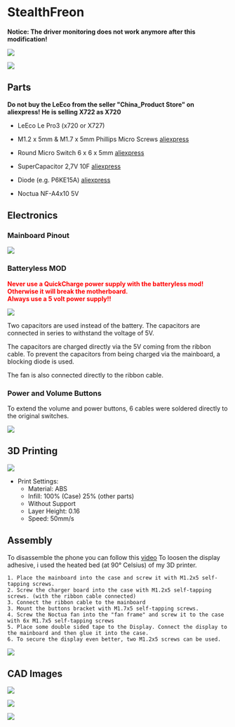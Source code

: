 # StealthFreon
****Notice: The driver monitoring does not work anymore after this modification!****

![](./images/final_1.jpg)

![](./images/final_2.jpg)

## Parts

<b>Do not buy the LeEco from the seller "China_Product Store" on aliexpress! He is selling X722 as X720</b>

- LeEco Le Pro3 (x720 or X727)

- M1.2 x 5mm & M1.7 x 5mm Phillips Micro Screws
[aliexpress](https://de.aliexpress.com/item/1005001348418355.html)

- Round Micro Switch  6 x 6 x 5mm
[aliexpress](https://de.aliexpress.com/item/33009771181.html)

- SuperCapacitor 2,7V 10F
[aliexpress](https://www.aliexpress.com/item/1005003123401368.html)

- Diode (e.g. P6KE15A)
[aliexpress](https://www.aliexpress.com/item/32407070026.html)

- Noctua NF-A4x10 5V

## Electronics

### Mainboard Pinout

![](./images/mainboard_pinout.png)

### Batteryless MOD

****<span style="color:red"><b>Never use a QuickCharge power supply with the batteryless mod! Otherwise it will break the motherboard. <br> Always use a 5 volt power supply!!</b></span>****

![](./images/battless_wiring.png)

Two capacitors are used instead of the battery. The capacitors are connected in series to withstand the voltage of 5V.

The capacitors are charged directly via the 5V coming from the ribbon cable.
To prevent the capacitors from being charged via the mainboard, a blocking diode is used.

The fan is also connected directly to the ribbon cable.

### Power and Volume Buttons
To extend the volume and power buttons, 6 cables were soldered directly to the original switches.

![](./images/button_extend.png)

## 3D Printing

![](./images/slicer_case.png)

- Print Settings:
  - Material: ABS
  - Infill: 100% (Case) 25% (other parts)
  - Without Support
  - Layer Height: 0.16
  - Speed: 50mm/s

## Assembly

To disassemble the phone you can follow this [video](https://www.youtube.com/watch?v=Au_gIYhe4k8)
To loosen the display adhesive, i used the heated bed (at 90° Celsius) of my 3D printer.

    1. Place the mainboard into the case and screw it with M1.2x5 self-tapping screws.
    2. Screw the charger board into the case with M1.2x5 self-tapping screws. (with the ribbon cable connected)
    3. Connect the ribbon cable to the mainboard
    3. Mount the buttons bracket with M1.7x5 self-tapping screws.
    4. Screw the Noctua fan into the "fan frame" and screw it to the case with 6x M1.7x5 self-tapping screws
    5. Place some double sided tape to the Display. Connect the display to the mainboard and then glue it into the case.
    6. To secure the display even better, two M1.2x5 screws can be used.

![](./images/display_screws.png)

## CAD Images

![](./images/cad_case.png)

![](./images/cad_fan.png)

![](./images/cad_display.png)
